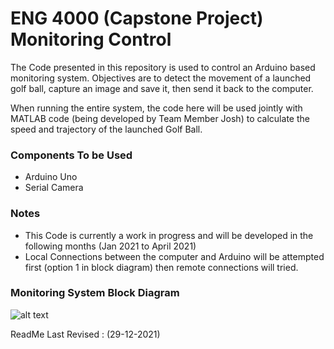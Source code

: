 # ENG 4000 (Capstone Project) Monitoring Control 

The Code presented in this repository is used to control an Arduino based monitoring system. Objectives are to detect the movement of a launched golf ball, capture an image and save it, then send it back to the computer.


When running the entire system, the code here will be used jointly with MATLAB code (being developed by Team Member Josh) to calculate the speed and trajectory of the launched Golf Ball. 

### Components To be Used
- Arduino Uno
- Serial Camera

### Notes
- This Code is currently a work in progress and will be developed in the following months (Jan 2021 to April 2021)
- Local Connections between the computer and Arduino will be attempted first (option 1 in block diagram) then remote connections will tried.




### Monitoring System Block Diagram
![alt text](https://github.com/mstewart2525/ENG4000MonitoringControl/blob/FirstDraft/Monitoring_System_Block_Diagram.png)


ReadMe Last Revised : (29-12-2021)
